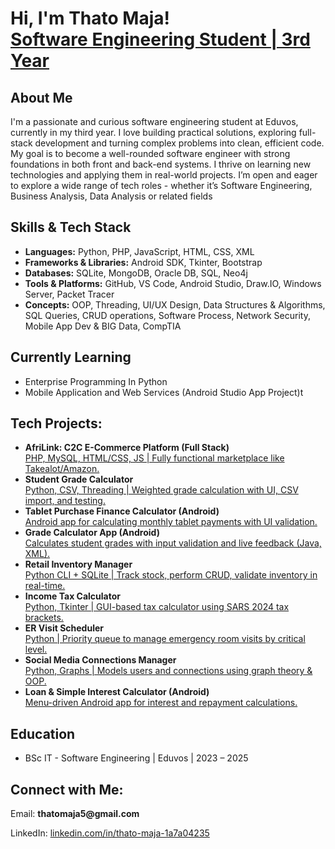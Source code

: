 <h1>Hi, I'm Thato Maja!<br/>
<a href="https://github.com/thatomaja">Software Engineering Student | 3rd Year</a></h1>

<h2> About Me</h2>
<p>I'm a passionate and curious software engineering student at Eduvos, currently in my third year. I love building practical solutions, exploring full-stack development and turning complex problems into clean, efficient code. My goal is to become a well-rounded software engineer with strong foundations in both front and back-end systems. I thrive on learning new technologies and applying them in real-world projects. I’m open and eager to explore a wide range of tech roles - whether it’s Software Engineering, Business Analysis, Data Analysis or related fields </p>

<h2>Skills & Tech Stack</h2>
<ul>
  <li><b>Languages:</b> Python, PHP, JavaScript, HTML, CSS, XML</li>
  <li><b>Frameworks & Libraries:</b> Android SDK, Tkinter, Bootstrap</li>
  <li><b>Databases:</b> SQLite, MongoDB, Oracle DB, SQL, Neo4j  </li>
  <li><b>Tools & Platforms:</b> GitHub, VS Code, Android Studio, Draw.IO, Windows Server, Packet Tracer</li>
  <li><b>Concepts:</b> OOP, Threading, UI/UX Design, Data Structures & Algorithms, SQL Queries, CRUD operations, Software Process, Network Security, Mobile App Dev & BIG Data, CompTIA</li>
</ul>

<h2> Currently Learning</h2>
<ul>
  <li>Enterprise Programming In Python</li>
  <li>Mobile Application and Web Services (Android Studio App Project)t</li>
  
</ul>

<h2>Tech Projects:</h2>
<ul>
  <li><b>AfriLink: C2C E-Commerce Platform (Full Stack)</b><br/>
    <a href="https://github.com/ThatoMaja/afrlink-ecommerce.git">PHP, MySQL, HTML/CSS, JS | Fully functional marketplace like Takealot/Amazon.</a>
  </li>

  <li><b>Student Grade Calculator</b><br/>
    <a href="https://github.com/thatomaja/Student-Grade-Calculator">Python, CSV, Threading | Weighted grade calculation with UI, CSV import, and testing.</a>
  </li>

  <li><b>Tablet Purchase Finance Calculator (Android)</b><br/>
    <a href="https://github.com/thatomaja/Tablet-Purchase-Finance-Calculator">Android app for calculating monthly tablet payments with UI validation.</a>
  </li>

  <li><b>Grade Calculator App (Android)</b><br/>
    <a href="https://github.com/thatomaja/Android-Grade-Calculator">Calculates student grades with input validation and live feedback (Java, XML).</a>
  </li>

  <li><b>Retail Inventory Manager</b><br/>
    <a href="https://github.com/thatomaja/Retail-Inventory-Manager">Python CLI + SQLite | Track stock, perform CRUD, validate inventory in real-time.</a>
  </li>

  <li><b>Income Tax Calculator</b><br/>
    <a href="https://github.com/thatomaja/Income-Tax-Calculator">Python, Tkinter | GUI-based tax calculator using SARS 2024 tax brackets.</a>
  </li>

  <li><b>ER Visit Scheduler</b><br/>
    <a href="https://github.com/thatomaja/ER-Visit-Scheduler">Python | Priority queue to manage emergency room visits by critical level.</a>
  </li>

  <li><b>Social Media Connections Manager</b><br/>
    <a href="https://github.com/thatomaja/Social-Media-Connections-Manager">Python, Graphs | Models users and connections using graph theory & OOP.</a>
  </li>

  <li><b>Loan & Simple Interest Calculator (Android)</b><br/>
    <a href="https://github.com/thatomaja/Simple-Interest-And-Loan-Repayment-Calculator-For-Toy-Store">Menu-driven Android app for interest and repayment calculations.</a>
  </li>
</ul>

<h2>Education</h2>
<ul>
  <li>BSc IT - Software Engineering | Eduvos | 2023 – 2025</li>
</ul>

<h2>Connect with Me:</h2>
<p>Email: <b>thatomaja5@gmail.com</b></p>
<p>LinkedIn: <a href="https://linkedin.com/in/thato-maja-1a7a04235">linkedin.com/in/thato-maja-1a7a04235</a></p>
